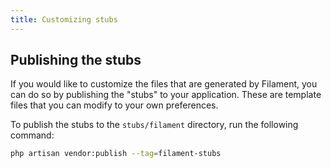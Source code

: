 ```yaml
---
title: Customizing stubs
---
```


## Publishing the stubs

If you would like to customize the files that are generated by Filament, you can do so by publishing the "stubs" to your application. These are template files that you can modify to your own preferences.

To publish the stubs to the `stubs/filament` directory, run the following command:

```bash
php artisan vendor:publish --tag=filament-stubs
```
